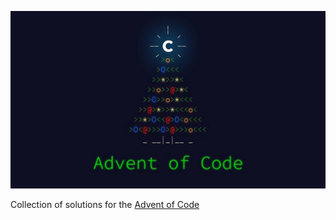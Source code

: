 ![Advent of Code Christmas Tree](./advent-of-code.jpg)

Collection of solutions for the [Advent of Code](https://adventofcode.com/)
